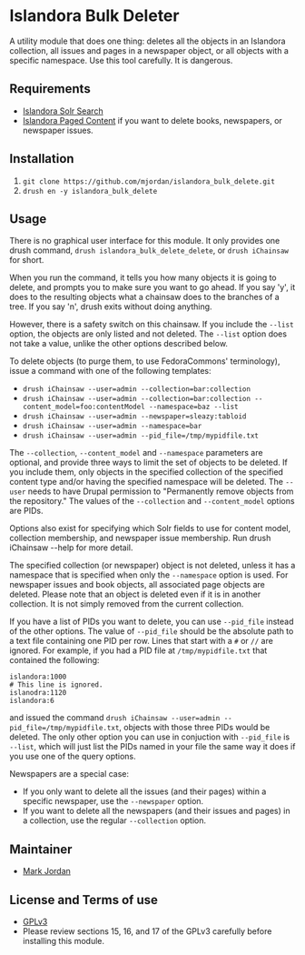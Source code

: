 # Islandora Bulk Deleter

A utility module that does one thing: deletes all the objects in an Islandora collection, all issues and pages in a newspaper object, or all objects with a specific namespace. Use this tool carefully. It is dangerous.

## Requirements

* [Islandora Solr Search](https://github.com/Islandora/islandora_solr_search)
* [Islandora Paged Content](https://github.com/Islandora/islandora_paged_content) if you want to delete books, newspapers, or newspaper issues.

## Installation

1. `git clone https://github.com/mjordan/islandora_bulk_delete.git`
2. `drush en -y islandora_bulk_delete`

## Usage

There is no graphical user interface for this module. It only provides one drush command, `drush islandora_bulk_delete_delete`, or `drush iChainsaw` for short.

When you run the command, it tells you how many objects it is going to delete, and prompts you to make sure you want to go ahead. If you say 'y', it does to the resulting objects what a chainsaw does to the branches of a tree. If you say 'n', drush exits without doing anything.

However, there is a safety switch on this chainsaw. If you include the `--list` option, the objects are only listed and not deleted. The `--list` option does not take a value, unlike the other options described below.

To delete objects (to purge them, to use FedoraCommons' terminology), issue a command with one of the following templates:

* `drush iChainsaw --user=admin --collection=bar:collection`
* `drush iChainsaw --user=admin --collection=bar:collection --content_model=foo:contentModel --namespace=baz --list`
* `drush iChainsaw --user=admin --newspaper=sleazy:tabloid`
* `drush iChainsaw --user=admin --namespace=bar`
* `drush iChainsaw --user=admin --pid_file=/tmp/mypidfile.txt`

The `--collection`, `--content_model` and `--namespace` parameters are optional, and provide three ways to limit the set of objects to be deleted. If you include them, only objects in the specified collection of the specified content type and/or having the specified namespace will be deleted. The `--user` needs to have Drupal permission to "Permanently remove objects from the repository." The values of the `--collection` and `--content_model` options are PIDs.

Options also exist for specifying which Solr fields to use for content model, collection membership, and newspaper issue membership. Run drush iChainsaw --help for more detail.

The specified collection (or newspaper) object is not deleted, unless it has a namespace that is specified when only the `--namespace` option is used. For newspaper issues and book objects, all associated page objects are deleted. Please note that an object is deleted even if it is in another collection. It is not simply removed from the current collection.

If you have a list of PIDs you want to delete, you can use `--pid_file` instead of the other options. The value of `--pid_file` should be the absolute path to a text file containing one PID per row. Lines that start with a `#` or `//` are ignored. For example, if you had a PID file at `/tmp/mypidfile.txt` that contained the following:

```
islandora:1000
# This line is ignored.
islanodra:1120
islandora:6
```

and issued the command `drush iChainsaw --user=admin --pid_file=/tmp/mypidfile.txt`, objects with those three PIDs would be deleted. The only other option you can use in conjuction with `--pid_file` is `--list`, which will just list the PIDs named in your file the same way it does if you use one of the query options.

Newspapers are a special case:

* If you only want to delete all the issues (and their pages) within a specific newspaper, use the `--newspaper` option.
* If you want to delete all the newspapers (and their issues and pages) in a collection, use the regular `--collection` option.

## Maintainer

* [Mark Jordan](https://github.com/mjordan)

## License and Terms of use

* [GPLv3](http://www.gnu.org/licenses/gpl-3.0.txt)
* Please review sections 15, 16, and 17 of the GPLv3 carefully before installing this module.
